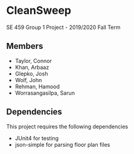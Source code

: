 # CleanSweep
SE 459 Group 1 Project - 2019/2020 Fall Term

## Members
- Taylor, Connor
- Khan, Arbaaz
- Glepko, Josh
- Wolf, John
- Rehman, Hamood
- Worrasangasilpa, Sarun

## Dependencies
This project requires the following dependencies 
- JUnit4 for testing
- json-simple for parsing floor plan files

